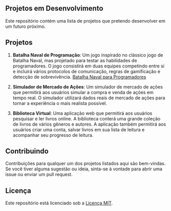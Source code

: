 ## Projetos em Desenvolvimento

Este repositório contém uma lista de projetos que pretendo desenvolver em um futuro próximo.

## Projetos

1. **Batalha Naval de Programação**: Um jogo inspirado no clássico jogo de Batalha Naval, mas projetado para testar as habilidades de programadores. O jogo consistirá em duas equipes competindo entre si e incluirá vários protocolos de comunicação, regras de gamificação e detecção de sobrevivência. [Batalha Naval para Programadores](Projetos/Batalha%20Naval%20para%20Programadores.md)

2. **Simulador de Mercado de Ações**: Um simulador de mercado de ações que permitirá aos usuários simular a compra e venda de ações em tempo real. O simulador utilizará dados reais de mercado de ações para tornar a experiência o mais realista possível. 

3. **Biblioteca Virtual**: Uma aplicação web que permitirá aos usuários pesquisar e ler livros online. A biblioteca conterá uma grande coleção de livros de vários gêneros e autores. A aplicação também permitirá aos usuários criar uma conta, salvar livros em sua lista de leitura e acompanhar seu progresso de leitura.

## Contribuindo

Contribuições para qualquer um dos projetos listados aqui são bem-vindas. Se você tiver alguma sugestão ou ideia, sinta-se à vontade para abrir uma issue ou enviar um pull request.

## Licença

Este repositório está licenciado sob a [Licença MIT](./LICENSE).